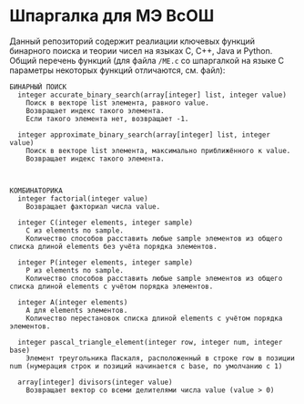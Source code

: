 # Шпаргалка для МЭ ВсОШ

Данный репозиторий содержит реалиации ключевых функций бинарного поиска и теории чисел на языках C, C++, Java и Python. Общий перечень функций (для файла `/ME.c` со шпаргалкой на языке C параметры некоторых функций отличаются, см. файл):

```
БИНАРНЫЙ ПОИСК
  integer accurate_binary_search(array[integer] list, integer value) 
    Поиск в векторе list элемента, равного value. 
    Возвращает индекс такого элемента. 
    Если такого элемента нет, возвращает -1.
  
  integer approximate_binary_search(array[integer] list, integer value)
    Поиск в векторе list элемента, максимально приближённого к value. 
    Возвращает индекс такого элемента.



КОМБИНАТОРИКА
  integer factorial(integer value)
    Возвращает факториал числа value.

  integer C(integer elements, integer sample) 
    C из elements по sample. 
    Количество способов расставить любые sample элементов из общего списка длиной elements без учёта порядка элементов.

  integer P(integer elements, integer sample)
    P из elements по sample. 
    Количество способов расставить любые sample элементов из общего списка длиной elements с учётом порядка элементов.

  integer A(integer elements)
    A для elements элементов. 
    Количество перестановок списка длиной elements с учётом порядка элементов. 

  integer pascal_triangle_element(integer row, integer num, integer base) 
    Элемент треугольника Паскаля, расположенный в строке row в позиции num (нумерация строк и позиций начинается с base, по умолчанию с 1)

  array[integer] divisors(integer value)
    Возвращает вектор со всеми делителями числа value (value > 0)
```
